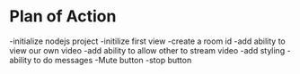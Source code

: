 # Plan of Action

-initialize nodejs project
-initilize first view
-create a room id
-add ability to view our own video
-add ability to allow other to stream video
-add styling
-ability to do messages
-Mute button
-stop button

